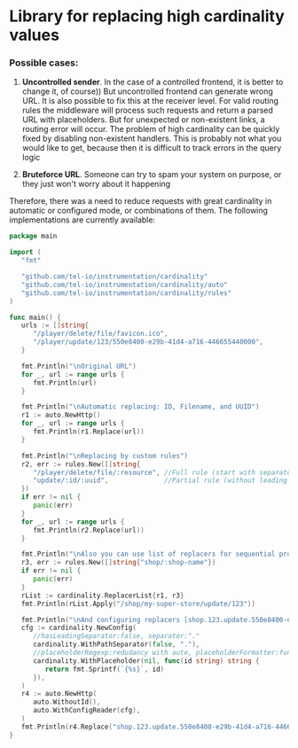 # Library for replacing high cardinality values

### Possible cases:
1. **Uncontrolled sender**. In the case of a controlled frontend, it is better to change it, of course))
   But uncontrolled frontend can generate wrong URL. It is also possible to fix this at the receiver level.
   For valid routing rules the middleware will process such requests and return a parsed URL with placeholders.
   But for unexpected or non-existent links, a routing error will occur. 
   The problem of high cardinality can be quickly fixed by disabling non-existent handlers. 
   This is probably not what you would like to get, because then it is difficult to track errors in the query logic


2. **Bruteforce URL**. Someone can try to spam your system on purpose, or they just won't worry about it happening

Therefore, there was a need to reduce requests with great cardinality in automatic or configured mode, оr combinations of them.
The following implementations are currently available:

```go
package main

import (
   "fmt"

   "github.com/tel-io/instrumentation/cardinality"
   "github.com/tel-io/instrumentation/cardinality/auto"
   "github.com/tel-io/instrumentation/cardinality/rules"
)

func main() {
   urls := []string{
      "/player/delete/file/favicon.ico",
      "/player/update/123/550e8400-e29b-41d4-a716-446655440000",
   }

   fmt.Println("\nOriginal URL")
   for _, url := range urls {
      fmt.Println(url)
   }

   fmt.Println("\nAutomatic replacing: ID, Filename, and UUID")
   r1 := auto.NewHttp()
   for _, url := range urls {
      fmt.Println(r1.Replace(url))
   }

   fmt.Println("\nReplacing by custom rules")
   r2, err := rules.New([]string{
      "/player/delete/file/:resource", //Full rule (start with separator)
      "update/:id/:uuid",              //Partial rule (without leading separator)
   })
   if err != nil {
      panic(err)
   }
   for _, url := range urls {
      fmt.Println(r2.Replace(url))
   }

   fmt.Println("\nAlso you can use list of replacers for sequential processing [/shop/my-super-store/update/123]")
   r3, err := rules.New([]string{"shop/:shop-name"})
   if err != nil {
      panic(err)
   }
   rList := cardinality.ReplacerList{r1, r3}
   fmt.Println(rList.Apply("/shop/my-super-store/update/123"))

   fmt.Println("\nAnd configuring replacers [shop.123.update.550e8400-e29b-41d4-a716-446655440000]")
   cfg := cardinality.NewConfig(
      //hasLeadingSeparator:false, separator:"."
      cardinality.WithPathSeparator(false, "."),
      //placeholderRegexp:redudancy with auto, placeholderFormatter:func(string) string
      cardinality.WithPlaceholder(nil, func(id string) string {
         return fmt.Sprintf(`{%s}`, id)
      }),
   )
   r4 := auto.NewHttp(
      auto.WithoutId(),
      auto.WithConfigReader(cfg),
   )
   fmt.Println(r4.Replace("shop.123.update.550e8400-e29b-41d4-a716-446655440000"))
}

```
